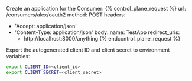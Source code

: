 Create an application for the Consumer:
{% control_plane_request %}
url: /consumers/alex/oauth2
method: POST
headers:
  - 'Accept: application/json'
  - 'Content-Type: application/json'
body:
  name: TestApp
  redirect_uris:
    - http://localhost:8000/anything
{% endcontrol_plane_request %}

Export the autogenerated client ID and client secret to environment variables:
```sh
export CLIENT_ID=<client_id>
export CLIENT_SECRET=<client_secret>
```